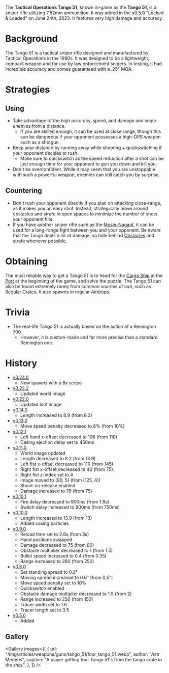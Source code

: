 The **Tactical Operations Tango 51**, known in-game as the **Tango 51**, is a sniper rifle utilizing 7.62mm ammunition. It was added in the [v0.5.0](https://github.com/HasangerGames/suroi/releases/tag/v0.5.0) "Locked & Loaded" on June 24th, 2023. It features very high damage and accuracy.

# Background

The Tango 51 is a tactical sniper rifle designed and manufactured by Tactical Operations in the 1990s. It was designed to be a lightweight, compact weapon and for use by law enforcement snipers. In testing, it had incredible accuracy and comes guaranteed with a .25" MOA.

# Strategies

## Using

- Take advantage of the high accuracy, speed, and damage and snipe enemies from a distance.
  - If you are skilled enough, it can be used at close range, though this can be dangerous if your opponent possesses a high-DPS weapon such as a shotgun.
- Keep your distance by running away while shooting + quickswitching if your opponent decides to rush.
  - Make sure to quickswitch as the speed reduction after a shot can be just enough time for your opponent to gun you down and kill you.
- Don't be overconfident. While it may seem that you are unstoppable with such a powerful weapon, enemies can still catch you by surprise.

## Countering

- Don't rush your opponent directly if you plan on attacking close-range, as it makes you an easy shot. Instead, strategically move around obstacles and strafe in open spaces to minimize the number of shots your opponent hits.
- If you have another sniper rifle such as the [Mosin-Nagant](/weapons/guns/mosin_nagant), it can be used for a long-range fight between you and your opponent. Be aware that the Tango deals a lot of damage, so hide behind [Obstacles](/obstacles) and strafe whenever possible.

# Obtaining

The most reliable way to get a Tango 51 is to head for the [Cargo Ship](/buildings/cargo_ship) at the [Port](/buildings/port) at the beginning of the game, and solve the puzzle. The Tango 51 can also be found extremely rarely from common sources of loot, such as [Regular Crates](/obstacles/regular_crate). It also spawns in regular [Airdrops](/obstacles/airdrop_crate).

# Trivia

- The real-life Tango 51 is actually based on the action of a Remington 700.
  - However, it is custom-made and far more precise than a standard Remington one.

# History
- [v0.24.0](https://github.com/HasangerGames/suroi/releases/tag/v0.24.0)
  - Now spawns with a 8x scope
- [v0.22.2](https://github.com/HasangerGames/suroi/releases/tag/v0.22.2)
  - Updated world image
- [v0.22.0](https://github.com/HasangerGames/suroi/releases/tag/v0.22.0)
  - Updated loot image
- [v0.14.0](https://github.com/HasangerGames/suroi/releases/tag/v0.14.0)
  - Length increased to 8.9 (from 8.2)
- [v0.13.0](https://github.com/HasangerGames/suroi/releases/tag/v0.13.0)
  - Move speed penalty decreased to 8% (from 10%)
- [v0.12.1](https://github.com/HasangerGames/suroi/releases/tag/v0.12.1)
  - Left hand x-offset decreased to 106 (from 110)
  - Casing ejection delay set to 450ms
- [v0.11.0](https://github.com/HasangerGames/suroi/releases/tag/v0.11.0)
  - World image updated
  - Length decreased to 8.2 (from 13.9)
  - Left fist x-offset decreased to 110 (from 145)
  - Right fist x-offset decreased to 40 (from 75).
  - Right fist z-index set to 4
  - Image moved to (90, 5) (from (125, 4))
  - Shoot-on-release enabled
  - Damage increased to 79 (from 75)
- [v0.10.1](https://github.com/HasangerGames/suroi/releases/tag/v0.10.1)
  - Fire delay decreased to 900ms (from 1.8s)
  - Switch delay increased to 900ms (from 750ms)
- [v0.10.0](https://github.com/HasangerGames/suroi/releases/tag/v0.10.0)
  - Length increased to 13.9 (from 13)
  - Added casing particles
- [v0.9.0](https://github.com/HasangerGames/suroi/releases/tag/v0.9.0)
  - Reload time set to 2.6s (from 3s)
  - Hand positions swapped
  - Damage decreased to 75 (from 80)
  - Obstacle multiplier decreased to 1 (from 1.5)
  - Bullet speed increased to 0.4 (from 0.35)
  - Range increased to 280 (from 250)
- [v0.8.0](https://github.com/HasangerGames/suroi/releases/tag/v0.8.0)
  - Set standing spread to 0.3°
  - Moving spread increased to 0.6° (from 0.5°)
  - Move speed penalty set to 10%
  - Quickswitch enabled
  - Obstacle damage multiplier decreased to 1.5 (from 2)
  - Range increased to 250 (from 150)
  - Tracer width set to 1.6
  - Tracer length set to 3.5
- [v0.5.0](https://github.com/HasangerGames/suroi/releases/tag/v0.5.0)
  - Added

## Gallery

<Gallery
  images={[
    {
      url: "/img/articles/weapons/guns/tango_51/four_tango_51.webp",
      author: "Astr Medeus",
      caption:
        "A player getting four Tango 51's from the tango crate in the ship.",
    },
  ]}
/>
